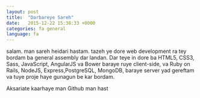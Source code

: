 ```yaml
---
layout: post
title:  "Darbareye Sareh"
date:   2015-12-22 15:38:33 +0000
categories: fa general
language: fa
---
```

salam. man sareh heidari hastam. tazeh ye dore web development ra tey bordam ba general assembly dar landan. Dar teye in dore ba HTML5, CSS3, Sass, JavaScript, AngularJS va Bower baraye ruye client-side, va Ruby on Rails, NodeJS, Express,PostgreSQL, MongoDB, baraye server yad gereftam va tuye proje haye gunagun be kar bordam.

Aksariate kaarhaye man
Github man hast
